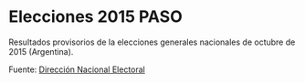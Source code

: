 Elecciones 2015 PASO
====================

Resultados provisorios de la elecciones generales nacionales de octubre de 2015 (Argentina).

Fuente: [Dirección Nacional Electoral][1]

  [1]: http://www.elecciones.gov.ar/articulo_princ.php?secc=2&sub_secc=55
  

